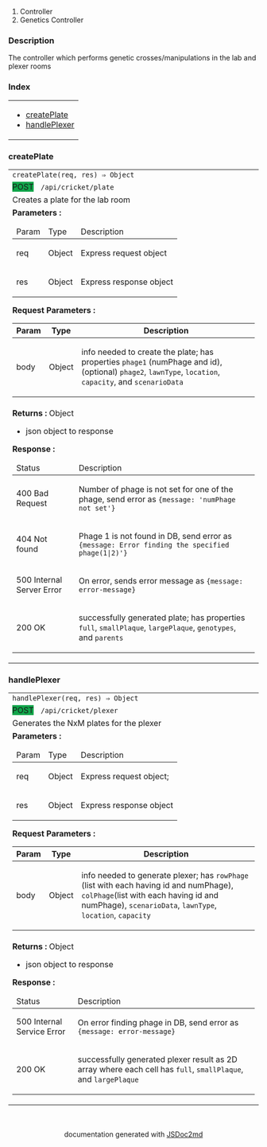  <ol class="breadcrumb">
<li>Controller</li>
<li>Genetics Controller</li>
</ol>
<p class="comment">
<h3>Description</h3>
</p>
<p class="comment">
The controller which performs genetic crosses/manipulations in
the lab and plexer rooms
</p>
<section>
<h3 id="index">Index</h3>
<table class="table table-sm table-bordered index-table">
<tbody>
<tr>
<td class="col-md-4">
<ul class="index-list">
<li>
<a href="#module_Genetics Controller.createPlate">createPlate</a>
</li>
<li>
<a href="#module_Genetics Controller.handlePlexer">handlePlexer</a>
</li>
</ul>
</td>
</tr>
</tbody>
</table>
</section>
  <section>
<a name="module_Genetics Controller.createPlate"></a>
<h3 id=createPlate>createPlate</h3>
<table class="table table-sm table-bordered">
<tbody>
<tr>
<td class="col-md-4"><code>createPlate(req, res) ⇒ Object</code></td>
</tr>
<tr>
<td class="col-md-4">
<span class="modifier" style="background:#10a54a;margin-right:10px;">POST</span>
<code>/api/cricket/plate</code>
</td>
</tr>
<tr>
<td class="col-md-4"><div class="io-description">Creates a plate for the lab room</div></td>
</tr>
<tr>
<td class="col-md-4">
<div class="io-description">
<b>Parameters :</b> <table class="params">
<thead>
<tr>
<td>Param</td>
<td>Type</td>
<td>Description</td>
</tr>
</thead>
<tbody>
<tr>
<td>req</td><td>Object</td><td><p>Express request object</p>
</td>
</tr><tr>
<td>res</td><td>Object</td><td><p>Express response object</p>
</td>
</tr></tbody>
</table>
</div>
<div class="io-description">
<b>Request Parameters :</b> <table class="table table-condensed">
<thead>
<tr>
<th>Param</th>
<th>Type</th>
<th>Description</th>
</tr>
</thead>
<tbody>
<tr>
<td>body</td><td>Object</td><td><p>info needed to create the plate; has properties <code>phage1</code> (numPhage and id), (optional) <code>phage2</code>, <code>lawnType</code>, <code>location</code>, <code>capacity</code>, and <code>scenarioData</code></p>
</td>
</tr></tbody>
</table>

</div>
</td>
</tr>
<tr>
<td class="col-md-4">
<div class="io-description"><b>Returns : </b> Object<div class="io-description">
<ul>
<li>json object to response</li>
</ul>
</div>
</div>
<div class="io-description"><b>Response :</b><table class="params">
<thead>
<tr>
<td>Status</td><td>Description</td>
</tr>
</thead>
<tbody>
<tr>
<td>400 Bad Request</td><td><p>Number of phage is not set for one of the phage, send error as <code>{message: &#39;numPhage not set&#39;}</code></p>
</td>
</tr><tr>
<td>404 Not found</td><td><p>Phage 1 is not found in DB, send error as <code>{message: Error finding the specified phage(1|2)&#39;}</code></p>
</td>
</tr><tr>
<td>500 Internal Server Error</td><td><p>On error, sends error message as <code>{message: error-message}</code></p>
</td>
</tr><tr>
<td>200 OK</td><td><p>successfully generated plate; has properties <code>full</code>, <code>smallPlaque</code>, <code>largePlaque</code>, <code>genotypes</code>, and <code>parents</code></p>
</td>
</tr></tbody>
</table>

</div>
</td>
</tr>
</tbody>
</table>
</section>
  <section>
<a name="module_Genetics Controller.handlePlexer"></a>
<h3 id=handlePlexer>handlePlexer</h3>
<table class="table table-sm table-bordered">
<tbody>
<tr>
<td class="col-md-4"><code>handlePlexer(req, res) ⇒ Object</code></td>
</tr>
<tr>
<td class="col-md-4">
<span class="modifier" style="background:#10a54a;margin-right:10px;">POST</span>
<code>/api/cricket/plexer</code>
</td>
</tr>
<tr>
<td class="col-md-4"><div class="io-description">Generates the NxM plates for the plexer</div></td>
</tr>
<tr>
<td class="col-md-4">
<div class="io-description">
<b>Parameters :</b> <table class="params">
<thead>
<tr>
<td>Param</td>
<td>Type</td>
<td>Description</td>
</tr>
</thead>
<tbody>
<tr>
<td>req</td><td>Object</td><td><p>Express request object;</p>
</td>
</tr><tr>
<td>res</td><td>Object</td><td><p>Express response object</p>
</td>
</tr></tbody>
</table>
</div>
<div class="io-description">
<b>Request Parameters :</b> <table class="table table-condensed">
<thead>
<tr>
<th>Param</th>
<th>Type</th>
<th>Description</th>
</tr>
</thead>
<tbody>
<tr>
<td>body</td><td>Object</td><td><p>info needed to generate plexer;
has <code>rowPhage</code> (list with each having id and numPhage),
<code>colPhage</code>(list with each having id and numPhage),
<code>scenarioData</code>, <code>lawnType</code>, <code>location</code>, <code>capacity</code></p>
</td>
</tr></tbody>
</table>

</div>
</td>
</tr>
<tr>
<td class="col-md-4">
<div class="io-description"><b>Returns : </b> Object<div class="io-description">
<ul>
<li>json object to response</li>
</ul>
</div>
</div>
<div class="io-description"><b>Response :</b><table class="params">
<thead>
<tr>
<td>Status</td><td>Description</td>
</tr>
</thead>
<tbody>
<tr>
<td>500 Internal Service Error</td><td><p>On error finding phage in DB, send error as <code>{message: error-message}</code></p>
</td>
</tr><tr>
<td>200 OK</td><td><p>successfully generated plexer result as 2D array where each cell has <code>full</code>, <code>smallPlaque</code>, and <code>largePlaque</code></p>
</td>
</tr></tbody>
</table>

</div>
</td>
</tr>
</tbody>
</table>
</section>
<section style="margin-top:50px;text-align:center;">
documentation generated with <a href="https://github.com/jsdoc2md/jsdoc-to-markdown/">JSDoc2md</a>
</section>